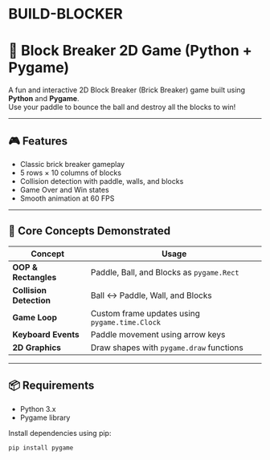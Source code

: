 # BUILD-BLOCKER
# 🧱 Block Breaker 2D Game (Python + Pygame)

A fun and interactive 2D Block Breaker (Brick Breaker) game built using **Python** and **Pygame**.  
Use your paddle to bounce the ball and destroy all the blocks to win!

---

## 🎮 Features

- Classic brick breaker gameplay
- 5 rows × 10 columns of blocks
- Collision detection with paddle, walls, and blocks
- Game Over and Win states
- Smooth animation at 60 FPS

---

## 🧠 Core Concepts Demonstrated

| Concept                | Usage                                   |
|------------------------|-----------------------------------------|
| **OOP & Rectangles**   | Paddle, Ball, and Blocks as `pygame.Rect` |
| **Collision Detection**| Ball ↔ Paddle, Wall, and Blocks         |
| **Game Loop**          | Custom frame updates using `pygame.time.Clock` |
| **Keyboard Events**    | Paddle movement using arrow keys        |
| **2D Graphics**        | Draw shapes with `pygame.draw` functions |

---

## 📦 Requirements

- Python 3.x
- Pygame library

Install dependencies using pip:

```bash
pip install pygame
